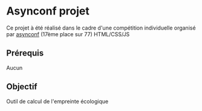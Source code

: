 # Asynconf projet
Ce projet à été réalisé dans le cadre d'une compétition individuelle organisé par [asynconf](https://asynconf.fr/) (17ème place sur 77)
HTML/CSS/JS

## Prérequis
Aucun

## Objectif
Outil de calcul de l'empreinte écologique

